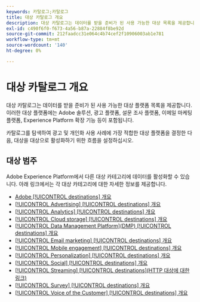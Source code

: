 ```yaml
---
keywords: 카탈로그;카탈로그
title: 대상 카탈로그 개요
description: 대상 카탈로그는 데이터를 받을 준비가 된 사용 가능한 대상 목록을 제공합니다. 이러한 대상에는 Adobe 솔루션, 광고 플랫폼, 설문 조사 플랫폼, 이메일 마케팅 플랫폼 등이 포함됩니다.
exl-id: c490f6f0-f673-4a56-b87a-22884f8be92d
source-git-commit: 212faadcc31e064c4b74cef2f10906003ab1e781
workflow-type: tm+mt
source-wordcount: '140'
ht-degree: 0%

---
```


# 대상 카탈로그 개요

대상 카탈로그는 데이터를 받을 준비가 된 사용 가능한 대상 플랫폼 목록을 제공합니다. 이러한 대상 플랫폼에는 Adobe 솔루션, 광고 플랫폼, 설문 조사 플랫폼, 이메일 마케팅 플랫폼, Experience Platform 확장 기능 등이 포함됩니다.

카탈로그를 탐색하여 광고 및 개인화 사용 사례에 가장 적합한 대상 플랫폼을 결정한 다음, 대상을 대상으로 활성화하기 위한 흐름을 설정하십시오.

<div id="recs-overview-body-1"></div>
<div id="recs-overview-body-2"></div>
<div id="recs-overview-body-3"></div>
<div id="recs-overview-body-4"></div>
<div id="recs-overview-body-5"></div>
<div id="recs-overview-body-6"></div>

## 대상 범주

Adobe Experience Platform에서 다른 대상 카테고리에 데이터를 활성화할 수 있습니다. 아래 링크에서는 각 대상 카테고리에 대한 자세한 정보를 제공합니다.

- [Adobe [!UICONTROL destinations] 개요](adobe/overview.md)
- [[!UICONTROL Advertising] [!UICONTROL destinations] 개요](advertising/overview.md)
- [[!UICONTROL Analytics] [!UICONTROL destinations] 개요](analytics/overview.md)
- [[!UICONTROL Cloud storage] [!UICONTROL destinations] 개요](cloud-storage/overview.md)
- [[!UICONTROL Data Management Platform]&#x200B;(DMP) [!UICONTROL destinations] 개요](data-management/overview.md)
- [[!UICONTROL Email marketing] [!UICONTROL destinations] 개요](email-marketing/overview.md)
- [[!UICONTROL Mobile engagement] [!UICONTROL destinations] 개요](mobile-engagement/overview.md)
- [[!UICONTROL Personalization] [!UICONTROL destinations] 개요](personalization/overview.md)
- [[!UICONTROL Social] [!UICONTROL destinations] 개요](social/overview.md)
- [[!UICONTROL Streaming] [!UICONTROL destinations]&#x200B;(HTTP 대상에 대한 링크)](streaming/http-destination.md)
- [[!UICONTROL Survey] [!UICONTROL destinations] 개요](survey/overview.md)
- [[!UICONTROL Voice of the Customer] [!UICONTROL destinations] 개요](voice/overview.md)